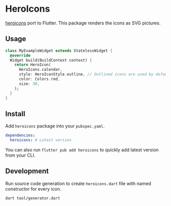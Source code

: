 # HeroIcons

[heroicons](https://heroicons.com/) port to Flutter. This package renders the icons as SVG 
pictures.

## Usage

```dart
class MyExampleWidget extends StatelessWidget {
  @override
  Widget build(BuildContext context) {
    return HeroIcon(
      HeroIcons.calendar,
      style: HeroIconStyle.outline, // Outlined icons are used by default.
      color: Colors.red,
      size: 30,
    );
  }
}
```

## Install

Add `heroicons` package into your `pubspec.yaml`.

```yaml
dependencies:
  heroicons: # Latest version
```

You can also run `flutter pub add heroicons` to quickly add latest version from your CLI.

## Development

Run source code generation to create `heroicons.dart` file with named constructor for every icon.

```
dart tool/generator.dart
```